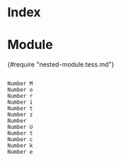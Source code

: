 # Index

# Module

{#require "nested-module.tess.md"}



```

Number M
Number o
Number r
Number i
Number t
Number z
Number  
Number U
Number t
Number c
Number k
Number e

```
